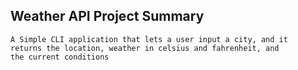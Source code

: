 ## Weather API Project Summary

    A Simple CLI application that lets a user input a city, and it
    returns the location, weather in celsius and fahrenheit, and
    the current conditions
